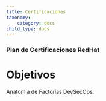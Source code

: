 ```yaml
---
title: Certificaciones
taxonomy:
    category: docs
child_type: docs
---
```


### Plan de Certificaciones RedHat

#  Objetivos

Anatomía de Factorías DevSecOps.